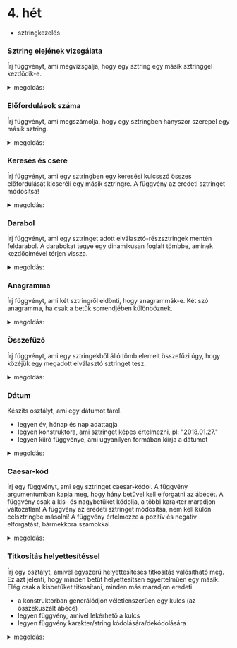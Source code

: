 # 4. hét

- sztringkezelés

### Sztring elejének vizsgálata

Írj függvényt, ami megvizsgálja, hogy egy sztring egy másik sztringgel kezdődik-e.
<details>
 <summary>megoldás:</summary>
 
```cpp
bool eleje(const string &ez, const string &ezzel_kezdodik) {
	return ez.substr(0, ezzel_kezdodik.size()) == ezzel_kezdodik;
}

// másik megoldás
bool eleje2(const string &ez, const string &ezzel_kezdodik) {
	return ez.find(ezzel_kezdodik)==0;
}
```
</details>

### Előfordulások száma

Írj függvényt, ami megszámolja, hogy egy sztringben hányszor szerepel egy másik sztring.
<details>
 <summary>megoldás:</summary>
 
```cpp
int hanyszor(const string &s, const string &keresett) {
	int honnan = 0;
	int szamlalo = 0;
	while (s.find(keresett, honnan) != -1) {
		honnan = s.find(keresett, honnan) + 1;
		szamlalo++;
	}
	return szamlalo;
}
```
</details>

### Keresés és csere

Írj függvényt, ami egy sztringben egy keresési kulcsszó összes előfordulását kicseréli egy másik sztringre.
A függvény az eredeti sztringet módosítsa!
<details>
 <summary>megoldás:</summary>
 
```cpp
void csere(string &ebben, const string &ezt, const string &erre) {
	while (ebben.find(ezt) != -1) {
		int talalat = ebben.find(ezt);
		ebben = ebben.substr(0, talalat) + erre + ebben.substr(talalat + ezt.length());
	}
}
```
</details>

### Darabol

Írj függvényt, ami egy sztringet adott elválasztó-részsztringek mentén feldarabol.
A darabokat tegye egy dinamikusan foglalt tömbbe, aminek kezdőcímével térjen vissza.
<details>
 <summary>megoldás:</summary>
 
```cpp
string *darabol(string &str, const string &elvalaszto) {
	// helyfoglalás a sztringeknek
	int n = hanyszor(str, elvalaszto)+1;
	string *darabok = new string[n];

	// darabolás
	int honnan = 0;
	for (int i = 0; i < n; i++) {
		int talalat = str.find(elvalaszto, honnan);
		if (talalat == -1)
			talalat = str.length();
		darabok[i] = str.substr(honnan, talalat - honnan);
		honnan = talalat + elvalaszto.length();
	}

	return darabok;
}
```
</details>

### Anagramma

Írj függvényt, ami két sztringről eldönti, hogy anagrammák-e. Két szó anagramma, ha csak a betűk
sorrendjében különböznek.
<details>
 <summary>megoldás:</summary>
 
```cpp
bool anagramma(string s1, string s2) {
	// sztringek rendezése
	for (int meddig = s1.length() - 2; meddig >= 0; meddig--) {
		for (int i = 0; i <= meddig; i++) {
			if (s1[i] > s1[i + 1]) {
				char tmp = s1[i];
				s1[i] = s1[i + 1];
				s1[i + 1] = tmp;
			}
		}
	}
	for (int meddig = s2.length() - 2; meddig >= 0; meddig--) {
		for (int i = 0; i <= meddig; i++) {
			if (s2[i] > s2[i + 1]) {
				char tmp = s2[i];
				s2[i] = s2[i + 1];
				s2[i + 1] = tmp;
			}
		}
	}

	// akkor anagrammák, ha rendezve megegyeznek
	return s1 == s2;
}
```
</details>

### Összefűző

Írj függvényt, ami egy sztringekből álló tömb elemeit összefűzi úgy, hogy közéjük egy megadott elválasztó
sztringet tesz.
<details>
 <summary>megoldás:</summary>
 
```cpp
string osszefuz(string *sztringek, int db, const string &elv) {
	string eredmeny = "";
	for (int i = 0; i < db - 1; i++) {
		eredmeny += sztringek[i] + elv;
	}
	eredmeny += sztringek[db - 1];
	return eredmeny;
}
```
</details>

### Dátum

Készíts osztályt, ami egy dátumot tárol.
- legyen év, hónap és nap adattagja 
- legyen konstruktora, ami sztringet képes értelmezni, pl: "2018.01.27."
- legyen kiíró függvénye, ami ugyanilyen formában kiírja a dátumot
<details>
 <summary>megoldás:</summary>
 
```cpp
class Datum {
private:
	int ev, honap, nap;
public:
	Datum(const string &datum_str) {
		int elso_pont = datum_str.find(".");
		int masodik_pont = datum_str.find(".", elso_pont + 1);
		ev = stoi(datum_str.substr(0, elso_pont));
		honap = stoi(datum_str.substr(elso_pont+1, masodik_pont));
		nap = stoi(datum_str.substr(masodik_pont+1));
	}

	void kiir() const {
		cout << ev << "." << honap << "." << nap << "." << endl;
	}
};
```
</details>

### Caesar-kód

Írj egy függvényt, ami egy sztringet caesar-kódol.
A függvény argumentumban kapja meg, hogy hány betűvel kell elforgatni az ábécét.
A függvény csak a kis- és nagybetűket kódolja, a többi karakter maradjon változatlan!
A függvény az eredeti sztringet módosítsa, nem kell külön célsztringbe másolni!
A függvény értelmezze a pozitív és negatív elforgatást, bármekkora számokkal.

<details>
 <summary>megoldás:</summary>
 
```cpp
void caesar(string &str, int n) {
	// a forgatást normalizáljuk, hogy -25...+25 tartományban legyen
	n = n % ('z' - 'a' + 1);

	// a negatív forgatást pozitívval helyettesítjük, pl -1 -> +25
	if (n < 0)
		n += 'z' - 'a' + 1;

	// karakterenként kódolunk
	for (int i = 0; i < str.length(); i++) {

		// itt tároljuk a kódolt karaktert
		int ch = str[i] + n; // azért int, mert a char túl szűk értelmezési tartományú

		// kisbetű kódolása
		if ('a' <= str[i] && str[i] <= 'z') {
			if (ch > 'z')
				ch -= 'z' - 'a' + 1;
			str[i] = ch;
		}
		// nagybetű kódolása
		if ('A' <= str[i] && str[i] <= 'Z') {
			if (ch > 'Z')
				ch -= 'Z' - 'A' + 1;
			str[i] = ch;
		}
	}
}
```
</details>

### Titkosítás helyettesítéssel

Írj egy osztályt, amivel egyszerű helyettesítéses titkosítás valósítható meg. Ez azt jelenti, hogy minden betűt helyettesítsen egyértelműen egy másik.
Elég csak a kisbetűket titkosítani, minden más maradjon eredeti.
- a konstruktorban generálódjon véletlenszerűen egy kulcs (az összekuszált ábécé)
- legyen függvény, amivel lekérhető a kulcs
- legyen függvény karakter/string kódolására/dekódolására

<details>
 <summary>megoldás:</summary>
 
```cpp
#include <cstdlib>
#include <ctime>
#include <string>

using namespace std;

class Titkosito {
private:
	string kulcs; // melyik betűt mire cseréljen

public:
	Titkosito() {
		// kulcs generálása
		kulcs = "abcdefghijklmnopqrstuvwxyz";

		// összekuszálás
		for (int i = 0; i < 1000; i++) {
			// két random elem választása
			int egyik = rand() % 26;
			int masik = rand() % 26;

			// csere
			char tmp = kulcs[egyik];
			kulcs[egyik] = kulcs[masik];
			kulcs[masik] = tmp;
		}
	}

	// kulcs getter
	string getKulcs() const {
		return kulcs;
	}

	// egy karakter kódolása
	char kodol(char ch) {
		// ha kisbetű, akkor kódol
		if ('a' <= ch && ch <= 'z') {
			ch = kulcs[ch - 'a'];
		}

		return ch;
	}

	// egy sztring kódolása
	string kodol(const string &str) {
		string eredmeny;
		for (int i = 0; i < str.size(); i++) {
			eredmeny += kodol(str[i]);
		}
		return eredmeny;
	}

	// egy karakter dekódolása
	char dekodol(char ch) {
		for (int i = 0; i < 26; i++)
			if (ch == kulcs[i])
				return 'a' + i;
		return ch;
	}

	// sztring dekódolása
	string dekodol(const string &str) {
		string eredmeny;
		for (int i = 0; i < str.size(); i++) {
			eredmeny += dekodol(str[i]);
		}
		return eredmeny;
	}

};
```
</details>
